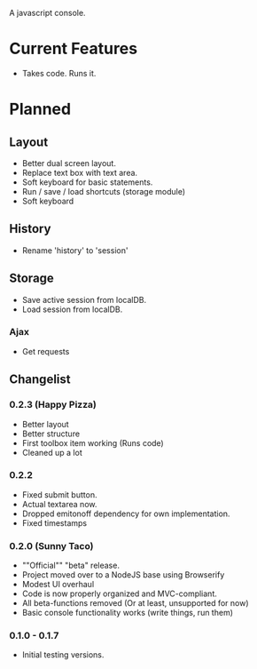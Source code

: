 A javascript console.

# Current Features
* Takes code. Runs it. 

# Planned
## Layout
* Better dual screen layout.
* Replace text box with text area.
* Soft keyboard for basic statements.
* Run / save / load shortcuts (storage module)
* Soft keyboard

## History 
* Rename 'history' to 'session'

## Storage
* Save active session from localDB.
* Load session from localDB.

### Ajax
* Get requests

## Changelist
### 0.2.3 (Happy Pizza)
* Better layout
* Better structure
* First toolbox item working (Runs code)
* Cleaned up a lot
### 0.2.2
* Fixed submit button.
* Actual textarea now.
* Dropped emitonoff dependency for own implementation.
* Fixed timestamps
### 0.2.0 (Sunny Taco)
* ""Official"" "beta" release.
* Project moved over to a NodeJS base using Browserify
* Modest UI overhaul
* Code is now properly organized and MVC-compliant.
* All beta-functions removed (Or at least, unsupported for now)
* Basic console functionality works (write things, run them) 

### 0.1.0 - 0.1.7
* Initial testing versions. 
